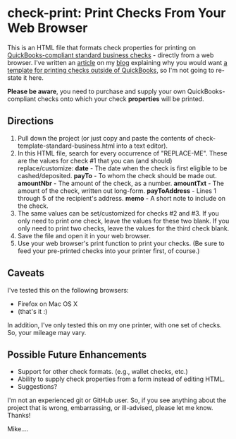# check-print: Print Checks From Your Web Browser

This is an HTML file that formats check properties for printing on [QuickBooks-compliant standard business checks](https://duckduckgo.com/?q=quickbooks+standard+business+checks) - directly from a web browser. I've written an [article](http://blog.michaelscepaniak.com/how-to-print-checks-without-quickbooks) on my [blog](http://blog.michaelscepaniak.com) explaining why you would want [a template for printing checks outside of QuickBooks](http://blog.michaelscepaniak.com/how-to-print-checks-without-quickbooks), so I'm not going to re-state it here.

**Please be aware**, you need to purchase and supply your own QuickBooks-compliant checks onto which your check **properties** will be printed.

## Directions

1. Pull down the project (or just copy and paste the contents of check-template-standard-business.html into a text editor).
1. In this HTML file, search for every occurrence of "REPLACE-ME". These are the values for check \#1 that you can (and should) replace/customize:
 **date** - The date when the check is first eligible to be cashed/deposited.
 **payTo** - To whom the check should be made out.
 **amountNbr** - The amount of the check, as a number.
 **amountTxt** - The amount of the check, written out long-form.
 **payToAddress** - Lines 1 through 5 of the recipient's address.
 **memo** - A short note to include on the check.
1. The same values can be set/customized for checks \#2 and \#3. If you only need to print one check, leave the values for these two blank. If you only need to print two checks, leave the values for the third check blank.
1. Save the file and open it in your web browser.
1. Use your web browser's print function to print your checks. (Be sure to feed your pre-printed checks into your printer first, of course.)

## Caveats

I've tested this on the following browsers:

* Firefox on Mac OS X
* (that's it :)

In addition, I've only tested this on my one printer, with one set of checks. So, your mileage may vary.

## Possible Future Enhancements

* Support for other check formats. (e.g., wallet checks, etc.)
* Ability to supply check properties from a form instead of editing HTML.
* Suggestions?

I'm not an experienced git or GitHub user. So, if you see anything about the project that is wrong, embarrassing, or ill-advised, please let me know. Thanks!


Mike....